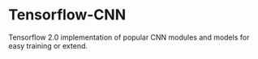 # Tensorflow-CNN
Tensorflow 2.0 implementation of popular CNN modules and models for easy training or extend.
